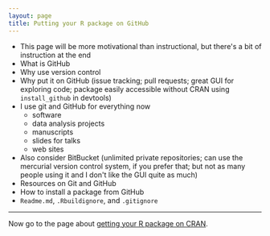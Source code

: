 ```yaml
---
layout: page
title: Putting your R package on GitHub
---
```


- This page will be more motivational than instructional, but there's
  a bit of instruction at the end
- What is GitHub
- Why use version control
- Why put it on GitHub (issue tracking; pull requests; great GUI for
  exploring code; package easily accessible
  without CRAN using `install_github` in devtools)
- I use git and GitHub for everything now
  - software
  - data analysis projects
  - manuscripts
  - slides for talks
  - web sites
- Also consider BitBucket (unlimited private repositories; can use the
  mercurial version control system, if you prefer that; but not as
  many people using it and I don't like the GUI quite as much)
- Resources on Git and GitHub
- How to install a package from GitHub
- `Readme.md`, `.Rbuildignore`, and `.gitignore`

---

Now go to the page about [getting your R package on CRAN](pages/cran.html).
